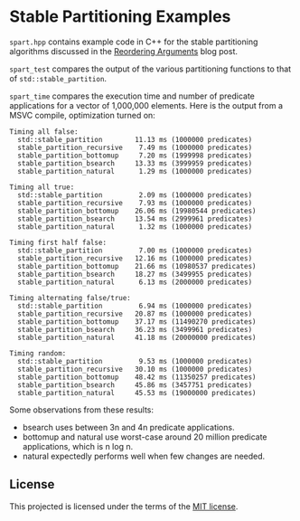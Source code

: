 
Stable Partitioning Examples
============================

`spart.hpp` contains example code in C++ for the stable partitioning algorithms
discussed in the [Reordering Arguments][post] blog post.

`spart_test` compares the output of the various partitioning functions to that
of `std::stable_partition`.

`spart_time` compares the execution time and number of predicate applications
for a vector of 1,000,000 elements. Here is the output from a MSVC compile,
optimization turned on:

    Timing all false:
      std::stable_partition        11.13 ms (1000000 predicates)
      stable_partition_recursive    7.49 ms (1000000 predicates)
      stable_partition_bottomup     7.20 ms (1999998 predicates)
      stable_partition_bsearch     13.33 ms (3999959 predicates)
      stable_partition_natural      1.29 ms (1000000 predicates)

    Timing all true:
      std::stable_partition         2.09 ms (1000000 predicates)
      stable_partition_recursive    7.93 ms (1000000 predicates)
      stable_partition_bottomup    26.06 ms (19980544 predicates)
      stable_partition_bsearch     13.54 ms (2999961 predicates)
      stable_partition_natural      1.32 ms (1000000 predicates)

    Timing first half false:
      std::stable_partition         7.00 ms (1000000 predicates)
      stable_partition_recursive   12.16 ms (1000000 predicates)
      stable_partition_bottomup    21.66 ms (10980537 predicates)
      stable_partition_bsearch     18.27 ms (3499955 predicates)
      stable_partition_natural      6.13 ms (2000000 predicates)

    Timing alternating false/true:
      std::stable_partition         6.94 ms (1000000 predicates)
      stable_partition_recursive   20.87 ms (1000000 predicates)
      stable_partition_bottomup    37.17 ms (11490270 predicates)
      stable_partition_bsearch     36.23 ms (3499961 predicates)
      stable_partition_natural     41.18 ms (20000000 predicates)

    Timing random:
      std::stable_partition         9.53 ms (1000000 predicates)
      stable_partition_recursive   30.10 ms (1000000 predicates)
      stable_partition_bottomup    48.42 ms (11350257 predicates)
      stable_partition_bsearch     45.86 ms (3457751 predicates)
      stable_partition_natural     45.53 ms (19000000 predicates)

Some observations from these results:

  - bsearch uses between 3n and 4n predicate applications.
  - bottomup and natural use worst-case around 20 million predicate
    applications, which is n log n.
  - natural expectedly performs well when few changes are needed.

[post]: http://www.hardtoc.com/somewhere


License
-------

This projected is licensed under the terms of the [MIT license](LICENSE).
